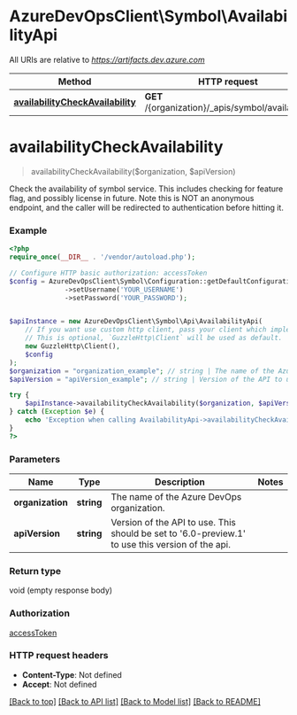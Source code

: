 # AzureDevOpsClient\Symbol\AvailabilityApi

All URIs are relative to *https://artifacts.dev.azure.com*

Method | HTTP request | Description
------------- | ------------- | -------------
[**availabilityCheckAvailability**](AvailabilityApi.md#availabilityCheckAvailability) | **GET** /{organization}/_apis/symbol/availability | 


# **availabilityCheckAvailability**
> availabilityCheckAvailability($organization, $apiVersion)



Check the availability of symbol service. This includes checking for feature flag, and possibly license in future. Note this is NOT an anonymous endpoint, and the caller will be redirected to authentication before hitting it.

### Example
```php
<?php
require_once(__DIR__ . '/vendor/autoload.php');

// Configure HTTP basic authorization: accessToken
$config = AzureDevOpsClient\Symbol\Configuration::getDefaultConfiguration()
              ->setUsername('YOUR_USERNAME')
              ->setPassword('YOUR_PASSWORD');


$apiInstance = new AzureDevOpsClient\Symbol\Api\AvailabilityApi(
    // If you want use custom http client, pass your client which implements `GuzzleHttp\ClientInterface`.
    // This is optional, `GuzzleHttp\Client` will be used as default.
    new GuzzleHttp\Client(),
    $config
);
$organization = "organization_example"; // string | The name of the Azure DevOps organization.
$apiVersion = "apiVersion_example"; // string | Version of the API to use.  This should be set to '6.0-preview.1' to use this version of the api.

try {
    $apiInstance->availabilityCheckAvailability($organization, $apiVersion);
} catch (Exception $e) {
    echo 'Exception when calling AvailabilityApi->availabilityCheckAvailability: ', $e->getMessage(), PHP_EOL;
}
?>
```

### Parameters

Name | Type | Description  | Notes
------------- | ------------- | ------------- | -------------
 **organization** | **string**| The name of the Azure DevOps organization. |
 **apiVersion** | **string**| Version of the API to use.  This should be set to &#39;6.0-preview.1&#39; to use this version of the api. |

### Return type

void (empty response body)

### Authorization

[accessToken](../../README.md#accessToken)

### HTTP request headers

 - **Content-Type**: Not defined
 - **Accept**: Not defined

[[Back to top]](#) [[Back to API list]](../../README.md#documentation-for-api-endpoints) [[Back to Model list]](../../README.md#documentation-for-models) [[Back to README]](../../README.md)

